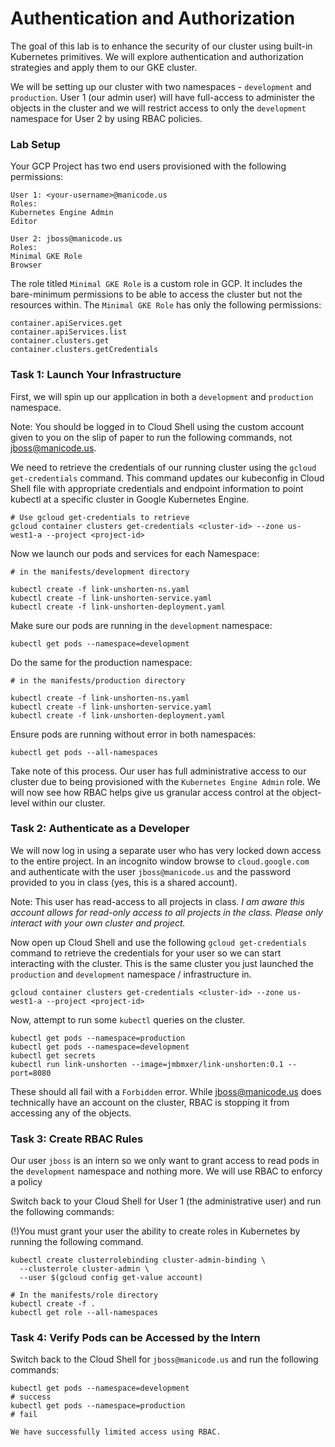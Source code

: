 # Authentication and Authorization

The goal of this lab is to enhance the security of our cluster using built-in Kubernetes primitives. We will explore authentication and authorization strategies and apply them to our GKE cluster.

We will be setting up our cluster with two namespaces - `development` and `production`. User 1 (our admin user) will have full-access to administer the objects in the cluster and we will restrict access to only the `development` namespace for User 2 by using RBAC policies.

### Lab Setup
Your GCP Project has two end users provisioned with the following permissions:
```
User 1: <your-username>@manicode.us
Roles:
Kubernetes Engine Admin
Editor

User 2: jboss@manicode.us
Roles: 
Minimal GKE Role
Browser
```
The role titled `Minimal GKE Role` is a custom role in GCP. It includes the bare-minimum permissions to be able to access the cluster but not the resources within. The `Minimal GKE Role` has only the following permissions:
```
container.apiServices.get
container.apiServices.list
container.clusters.get
container.clusters.getCredentials
```
### Task 1: Launch Your Infrastructure
First, we will spin up our application in both a `development` and `production` namespace. 

Note: You should be logged in to Cloud Shell using the custom account given to you on the slip of paper to run the following commands, not jboss@manicode.us.

We need to retrieve the credentials of our running cluster using the `gcloud get-credentials` command. This command updates our kubeconfig in Cloud Shell file with appropriate credentials and endpoint information to point kubectl at a specific cluster in Google Kubernetes Engine. 

```
# Use gcloud get-credentials to retrieve 
gcloud container clusters get-credentials <cluster-id> --zone us-west1-a --project <project-id>
```
Now we launch our pods and services for each Namespace:
```
# in the manifests/development directory

kubectl create -f link-unshorten-ns.yaml
kubectl create -f link-unshorten-service.yaml
kubectl create -f link-unshorten-deployment.yaml
```
Make sure our pods are running in the `development` namespace:
```
kubectl get pods --namespace=development
```

Do the same for the production namespace:
```
# in the manifests/production directory

kubectl create -f link-unshorten-ns.yaml
kubectl create -f link-unshorten-service.yaml
kubectl create -f link-unshorten-deployment.yaml
```
Ensure pods are running without error in both namespaces:
```
kubectl get pods --all-namespaces
```

Take note of this process. Our user has full administrative access to our cluster due to being provisioned with the `Kubernetes Engine Admin` role. We will now see how RBAC helps give us granular access control at the object-level within our cluster.

### Task 2: Authenticate as a Developer
We will now log in using a separate user who has very locked down access to the entire project. In an incognito window browse to `cloud.google.com` and authenticate with the user `jboss@manicode.us` and the password provided to you in class (yes, this is a shared account). 

Note: This user has read-access to all projects in class. *I am aware this account allows for read-only access to all projects in the class. Please only interact with your own cluster and project.* 

Now open up Cloud Shell and use the following `gcloud get-credentials` command to retrieve the credentials for your user so we can start interacting with the cluster. This is the same cluster you just launched the `production` and `development` namespace / infrastructure in. 

```
gcloud container clusters get-credentials <cluster-id> --zone us-west1-a --project <project-id>

```
Now, attempt to run some `kubectl` queries on the cluster.
```
kubectl get pods --namespace=production
kubectl get pods --namespace=development
kubectl get secrets 
kubectl run link-unshorten --image=jmbmxer/link-unshorten:0.1 --port=8080
```
These should all fail with a `Forbidden` error. While jboss@manicode.us does technically have an account on the cluster, RBAC is stopping it from accessing any of the objects.

### Task 3: Create RBAC Rules 
Our user `jboss` is an intern so we only want to grant access to read pods in the `development` namespace and nothing more. We will use RBAC to enforcy a policy

Switch back to your Cloud Shell for User 1 (the administrative user) and run the following commands:

(!)You must grant your user the ability to create roles in Kubernetes by running the following command.
```
kubectl create clusterrolebinding cluster-admin-binding \
  --clusterrole cluster-admin \
  --user $(gcloud config get-value account)
```

```
# In the manifests/role directory
kubectl create -f .
kubectl get role --all-namespaces
```

### Task 4: Verify Pods can be Accessed by the Intern

Switch back to the Cloud Shell for `jboss@manicode.us` and run the following commands:
```
kubectl get pods --namespace=development
# success
kubectl get pods --namespace=production
# fail

We have successfully limited access using RBAC.



